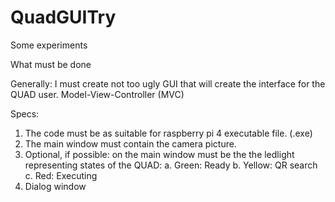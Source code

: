 # QuadGUITry
Some experiments

What must be done

Generally: 
I must create not too ugly GUI that will create the interface for the QUAD user. Model-View-Controller (MVC) 

Specs: 
1. The code must be as suitable for raspberry pi 4 executable file. (.exe) 
2. The main window must contain the camera picture.
3. Optional, if possible: on the main window must be the the ledlight representing states of the QUAD:
    a. Green: Ready
    b. Yellow: QR search
    c. Red: Executing 
4. Dialog window
